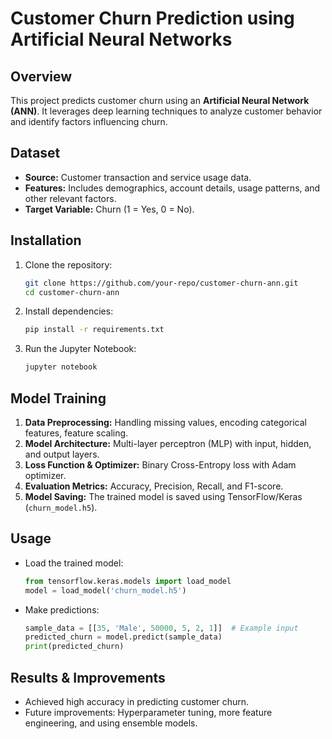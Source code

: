 # Customer Churn Prediction using Artificial Neural Networks

## Overview
This project predicts customer churn using an **Artificial Neural Network (ANN)**. It leverages deep learning techniques to analyze customer behavior and identify factors influencing churn.

## Dataset
- **Source:** Customer transaction and service usage data.
- **Features:** Includes demographics, account details, usage patterns, and other relevant factors.
- **Target Variable:** Churn (1 = Yes, 0 = No).

## Installation
1. Clone the repository:
   ```bash
   git clone https://github.com/your-repo/customer-churn-ann.git
   cd customer-churn-ann
   ```
2. Install dependencies:
   ```bash
   pip install -r requirements.txt
   ```
3. Run the Jupyter Notebook:
   ```bash
   jupyter notebook
   ```

## Model Training
1. **Data Preprocessing:** Handling missing values, encoding categorical features, feature scaling.
2. **Model Architecture:** Multi-layer perceptron (MLP) with input, hidden, and output layers.
3. **Loss Function & Optimizer:** Binary Cross-Entropy loss with Adam optimizer.
4. **Evaluation Metrics:** Accuracy, Precision, Recall, and F1-score.
5. **Model Saving:** The trained model is saved using TensorFlow/Keras (`churn_model.h5`).

## Usage
- Load the trained model:
  ```python
  from tensorflow.keras.models import load_model
  model = load_model('churn_model.h5')
  ```
- Make predictions:
  ```python
  sample_data = [[35, 'Male', 50000, 5, 2, 1]]  # Example input
  predicted_churn = model.predict(sample_data)
  print(predicted_churn)
  ```

## Results & Improvements
- Achieved high accuracy in predicting customer churn.
- Future improvements: Hyperparameter tuning, more feature engineering, and using ensemble models.
